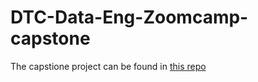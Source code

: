 # DTC-Data-Eng-Zoomcamp-capstone

The capstione project can be found in [this repo](https://github.com/GBlanch/Data-Eng-Zoomcamp-capstone)
